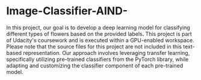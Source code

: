 # Image-Classifier-AIND-
In this project, our goal is to develop a deep learning model for classifying different types of flowers based on the provided labels. This project is part of Udacity's coursework and is executed within a GPU-enabled workspace. Please note that the source files for this project are not included in this text-based representation. Our approach involves leveraging transfer learning, specifically utilizing pre-trained classifiers from the PyTorch library, while adapting and customizing the classifier component of each pre-trained model.
